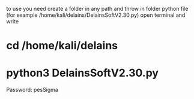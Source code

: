to use you need create a folder in any path and throw in folder python file (for example /home/kali/delains/DelainsSoftV2.30.py)
open terminal and write
# cd /home/kali/delains
# python3 DelainsSoftV2.30.py
Password: pesSigma
